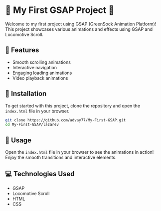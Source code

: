 # 🎉 My First GSAP Project 🎉

Welcome to my first project using GSAP (GreenSock Animation Platform)! This project showcases various animations and effects using GSAP and Locomotive Scroll.

## 🌟 Features
- Smooth scrolling animations
- Interactive navigation
- Engaging loading animations
- Video playback animations

## 🚀 Installation
To get started with this project, clone the repository and open the `index.html` file in your browser.

```bash
git clone https://github.com/advay77/My-First-GSAP.git
cd My-First-GSAP/lazarev
```

## 🎨 Usage
Open the `index.html` file in your browser to see the animations in action! Enjoy the smooth transitions and interactive elements.

## 💻 Technologies Used
- GSAP
- Locomotive Scroll
- HTML
- CSS
